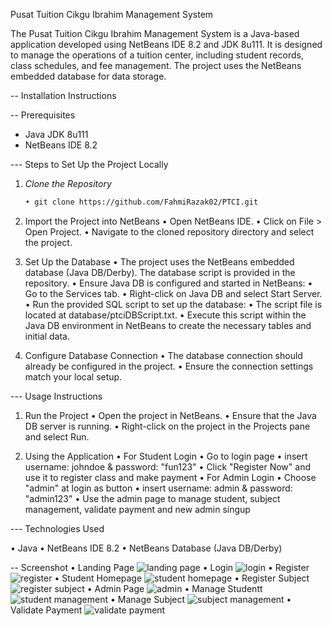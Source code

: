Pusat Tuition Cikgu Ibrahim Management System

The Pusat Tuition Cikgu Ibrahim Management System is a Java-based application developed using NetBeans IDE 8.2 and JDK 8u111.
It is designed to manage the operations of a tuition center, including student records, class schedules, and fee management. 
The project uses the NetBeans embedded database for data storage.

-- Installation Instructions

-- Prerequisites

- Java JDK 8u111
- NetBeans IDE 8.2

--- Steps to Set Up the Project Locally

1. *Clone the Repository*
   ```bash
   • git clone https://github.com/FahmiRazak02/PTCI.git

2.  Import the Project into NetBeans
    • Open NetBeans IDE.
    • Click on File > Open Project.
    • Navigate to the cloned repository directory and select the project.
    
3.  Set Up the Database
    • The project uses the NetBeans embedded database (Java DB/Derby). The database script is provided in the repository.
    • Ensure Java DB is configured and started in NetBeans:
      • Go to the Services tab.
      • Right-click on Java DB and select Start Server.
    • Run the provided SQL script to set up the database:
      • The script file is located at database/ptciDBScript.txt.
      • Execute this script within the Java DB environment in NetBeans to create the necessary tables and initial data.
    
4.  Configure Database Connection
    • The database connection should already be configured in the project.
    • Ensure the connection settings match your local setup.
    
--- Usage Instructions

1.  Run the Project
  • Open the project in NetBeans.
  • Ensure that the Java DB server is running.
  • Right-click on the project in the Projects pane and select Run.
  
  2.  Using the Application
  • For Student Login
    • Go to login page
    • insert username: johndoe & password: "fun123"
    • Click "Register Now" and use it to register class and make payment
  • For Admin Login
    • Choose "admin" at login as button
    • insert username: admin & password: "admin123"
    • Use the admin page to manage student, subject management, validate payment and new admin singup

--- Technologies Used

   • Java
   • NetBeans IDE 8.2
   • NetBeans Database (Java DB/Derby) 
  
-- Screenshot
   • Landing Page
  ![landing page](https://github.com/FahmiRazak02/PTCI/assets/171445864/12e76b5e-5c44-4762-88c0-f35132cd9d49)
  • Login
  ![login](https://github.com/FahmiRazak02/PTCI/assets/171445864/2906acb8-e056-43f9-8517-9eba9490f8be)
  • Register
  ![register](https://github.com/FahmiRazak02/PTCI/assets/171445864/b2e52e36-213d-43f7-afdc-6d3dae744dd2)
  • Student Homepage
  ![student homepage](https://github.com/FahmiRazak02/PTCI/assets/171445864/b76409d7-7084-4c65-9264-4873f53de4f0)
  • Register Subject  
  ![register subject](https://github.com/FahmiRazak02/PTCI/assets/171445864/7a3a1222-8ae3-4af4-b344-20004476d6f0)
  • Admin Page
  ![admin](https://github.com/FahmiRazak02/PTCI/assets/171445864/3c5a08a5-5dff-4496-9361-08c6db1b8a05)
  • Manage Studentt
  ![student management](https://github.com/FahmiRazak02/PTCI/assets/171445864/03de1efa-d03b-44fe-914d-007537c99907)
  • Manage Subject
  ![subject management](https://github.com/FahmiRazak02/PTCI/assets/171445864/c8e77759-1d79-41a3-bb4f-3e36c46db03c)
  • Validate Payment
  ![validate payment](https://github.com/FahmiRazak02/PTCI/assets/171445864/592aa980-1865-4b53-90af-56a645180067)
